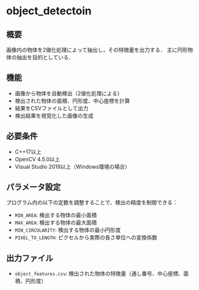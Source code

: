 # object_detectoin

## 概要
画像内の物体を2値化処理によって抽出し，その特徴量を出力する．
主に円形物体の抽出を目的としている．

## 機能
- 画像から物体を自動検出（2値化処理による）
- 検出された物体の面積、円形度、中心座標を計算
- 結果をCSVファイルとして出力
- 検出結果を視覚化した画像の生成

## 必要条件
- C++17以上
- OpenCV 4.5.0以上
- Visual Studio 2019以上（Windows環境の場合）

## パラメータ設定
プログラム内の以下の定数を調整することで、検出の精度を制御できる：
- `MIN_AREA`: 検出する物体の最小面積
- `MAX_AREA`: 検出する物体の最大面積
- `MIN_CIRCULARITY`: 検出する物体の最小円形度
- `PIXEL_TO_LENGTH`: ピクセルから実際の長さ単位への変換係数

## 出力ファイル
- `object_features.csv`: 検出された物体の特徴量（通し番号、中心座標、面積、円形度）
